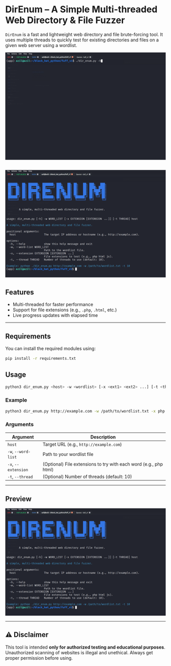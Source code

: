 # DirEnum – A Simple Multi-threaded Web Directory & File Fuzzer

`DirEnum` is a fast and lightweight web directory and file brute-forcing tool. It uses multiple threads to quickly test for existing directories and files on a given web server using a wordlist.

![Help Menu](assets/image1.png)

![Running The Script](assets/image2.png)
---

## Features

* Multi-threaded for faster performance
* Support for file extensions (e.g., `.php`, `.html`, etc.)
* Live progress updates with elapsed time

---

## Requirements

You can install the required modules using:

```bash
pip install -r requirements.txt
```

## Usage

```bash
python3 dir_enum.py <host> -w <wordlist> [-x <ext1> <ext2> ...] [-t <threads>]
```

### Example

```bash
python3 dir_enum.py http://example.com -w /path/to/wordlist.txt -x php html js -t 20
```

### Arguments

| Argument            | Description                                                       |
| ------------------- | ----------------------------------------------------------------- |
| `host`              | Target URL (e.g., `http://example.com`)                           |
| `-w`, `--word-list` | Path to your wordlist file                                        |
| `-x`, `--extension` | (Optional) File extensions to try with each word (e.g., php html) |
| `-t`, `--thread`    | (Optional) Number of threads (default: 10)                        |

---

## Preview
[![Watch demo](assets/image2.png)](https://github.com/SaadAzil3/directory-brute-force/blob/main/assets/video.mp4)


---

## ⚠️ Disclaimer

This tool is intended **only for authorized testing and educational purposes**. Unauthorized scanning of websites is illegal and unethical. Always get proper permission before using.
